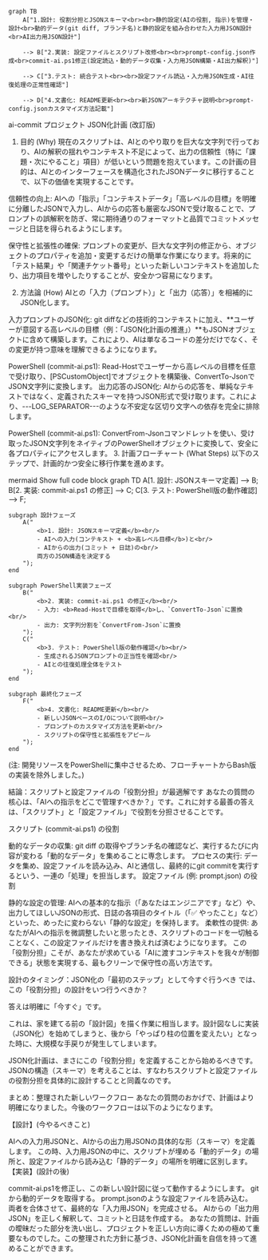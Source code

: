 ```mermaid
graph TB
    A["1.設計: 役割分担とJSONスキーマ<br><br>静的設定(AIの役割, 指示)を管理・設計<br>動的データ(git diff, ブランチ名)と静的設定を組み合わせた入力用JSON設計<br>AI出力用JSON設計"] 
    
    --> B["2.実装: 設定ファイルとスクリプト改修<br><br>prompt-config.json作成<br>commit-ai.ps1修正(設定読込・動的データ収集・入力用JSON構築・AI出力解釈)"] 
    
    --> C["3.テスト: 統合テスト<br><br>設定ファイル読込・入力用JSON生成・AI往復処理の正常性確認"] 
    
    --> D["4.文書化: README更新<br><br>新JSONアーキテクチャ説明<br>prompt-config.jsonカスタマイズ方法記載"]

```

ai-commit プロジェクト JSON化計画 (改訂版)
1. 目的 (Why)
現在のスクリプトは、AIとのやり取りを巨大な文字列で行っており、AIの解釈の揺れやコンテキスト不足によって、出力の信頼性（特に「課題・次にやること」項目）が低いという問題を抱えています。この計画の目的は、AIとのインターフェースを構造化されたJSONデータに移行することで、以下の価値を実現することです。

信頼性の向上: AIへの「指示」「コンテキストデータ」「高レベルの目標」を明確に分離したJSONで入力し、AIからの応答も厳密なJSONで受け取ることで、プロンプトの誤解釈を防ぎ、常に期待通りのフォーマットと品質でコミットメッセージと日誌を得られるようにします。

保守性と拡張性の確保: プロンプトの変更が、巨大な文字列の修正から、オブジェクトのプロパティを追加・変更するだけの簡単な作業になります。将来的に「テスト結果」や「関連チケット番号」といった新しいコンテキストを追加したり、出力項目を増やしたりすることが、安全かつ容易になります。

2. 方法論 (How)
AIとの「入力（プロンプト）」と「出力（応答）」を相補的にJSON化します。

入力プロンプトのJSON化: git diffなどの技術的コンテキストに加え、**ユーザーが意図する高レベルの目標（例：「JSON化計画の推進」）**もJSONオブジェクトに含めて構築します。これにより、AIは単なるコードの差分だけでなく、その変更が持つ意味を理解できるようになります。

PowerShell (commit-ai.ps1): Read-Hostでユーザーから高レベルの目標を任意で受け取り、[PSCustomObject]でオブジェクトを構築後、ConvertTo-JsonでJSON文字列に変換します。
出力応答のJSON化: AIからの応答を、単純なテキストではなく、定義されたスキーマを持つJSON形式で受け取ります。これにより、---LOG_SEPARATOR---のような不安定な区切り文字への依存を完全に排除します。

PowerShell (commit-ai.ps1): ConvertFrom-Jsonコマンドレットを使い、受け取ったJSON文字列をネイティブのPowerShellオブジェクトに変換して、安全に各プロパティにアクセスします。
3. 計画フローチャート (What Steps)
以下のステップで、計画的かつ安全に移行作業を進めます。

mermaid
 Show full code block 
graph TD
    A[1. 設計: JSONスキーマ定義] --> B;
    B[2. 実装: commit-ai.ps1 の修正] --> C;
    C[3. テスト: PowerShell版の動作確認] --> F;

    subgraph 設計フェーズ
        A("
            <b>1. 設計: JSONスキーマ定義</b><br/>
            - AIへの入力(コンテキスト + <b>高レベル目標</b>)と<br/>
            - AIからの出力(コミット + 日誌)の<br/>
            両方のJSON構造を決定する
        ");
    end

    subgraph PowerShell実装フェーズ
        B("
            <b>2. 実装: commit-ai.ps1 の修正</b><br/>
            - 入力: <b>Read-Hostで目標を取得</b>し、`ConvertTo-Json`に置換<br/>
            - 出力: 文字列分割を`ConvertFrom-Json`に置換
        ");
        C("
            <b>3. テスト: PowerShell版の動作確認</b><br/>
            - 生成されるJSONプロンプトの正当性を確認<br/>
            - AIとの往復処理全体をテスト
        ");
    end

    subgraph 最終化フェーズ
        F("
            <b>4. 文書化: README更新</b><br/>
            - 新しいJSONベースのI/Oについて説明<br/>
            - プロンプトのカスタマイズ方法を更新<br/>
            - スクリプトの保守性と拡張性をアピール
        ");
    end
(注: 開発リソースをPowerShellに集中させるため、フローチャートからBash版の実装を除外しました。)

結論：スクリプトと設定ファイルの「役割分担」が最適解です
あなたの質問の核心は、「AIへの指示をどこで管理すべきか？」です。これに対する最善の答えは、「スクリプト」と「設定ファイル」で役割を分担させることです。

スクリプト (commit-ai.ps1) の役割

動的なデータの収集: git diff の取得やブランチ名の確認など、実行するたびに内容が変わる「動的なデータ」を集めることに専念します。
プロセスの実行: データを集め、設定ファイルを読み込み、AIと通信し、最終的にgit commitを実行するという、一連の「処理」を担当します。
設定ファイル (例: prompt.json) の役割

静的な設定の管理: AIへの基本的な指示（「あなたはエンジニアです」など）や、出力してほしいJSONの形式、日誌の各項目のタイトル（「✅ やったこと」など）といった、めったに変わらない「静的な設定」を保持します。
柔軟性の提供: あなたがAIへの指示を微調整したいと思ったとき、スクリプトのコードを一切触ることなく、この設定ファイルだけを書き換えれば済むようになります。
この「役割分担」こそが、あなたが求めている「AIに渡すコンテキストを我々が制御できる」状態を実現する、最もクリーンで保守性の高い方法です。

設計のタイミング：JSON化の「最初のステップ」として今すぐ行うべき
では、この「役割分担」の設計をいつ行うべきか？

答えは明確に「今すぐ」です。

これは、家を建てる前の「設計図」を描く作業に相当します。設計図なしに実装（JSON化）を始めてしまうと、後から「やっぱり柱の位置を変えたい」となった時に、大規模な手戻りが発生してしまいます。

JSON化計画は、まさにこの「役割分担」を定義することから始めるべきです。JSONの構造（スキーマ）を考えることは、すなわちスクリプトと設定ファイルの役割分担を具体的に設計することと同義なのです。

まとめ：整理された新しいワークフロー
あなたの質問のおかげで、計画はより明確になりました。今後のワークフローは以下のようになります。

【設計】(今やるべきこと)

AIへの入力用JSONと、AIからの出力用JSONの具体的な形（スキーマ）を定義します。
この時、入力用JSONの中に、スクリプトが埋める「動的データ」の場所と、設定ファイルから読み込む「静的データ」の場所を明確に区別します。
【実装】(設計の後)

commit-ai.ps1を修正し、この新しい設計図に従って動作するようにします。
gitから動的データを取得する。
prompt.jsonのような設定ファイルを読み込む。
両者を合体させて、最終的な「入力用JSON」を完成させる。
AIからの「出力用JSON」を正しく解釈して、コミットと日誌を作成する。
あなたの質問は、計画の曖昧だった部分を洗い出し、プロジェクトを正しい方向に導くための極めて重要なものでした。この整理された方針に基づき、JSON化計画を自信を持って進めることができます。